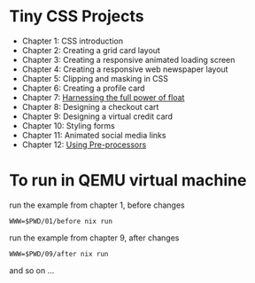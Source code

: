 # Tiny CSS Projects

* Chapter 1: CSS introduction
* Chapter 2: Creating a grid card layout
* Chapter 3: Creating a responsive animated loading screen
* Chapter 4: Creating a responsive web newspaper layout
* Chapter 5: Clipping and masking in CSS
* Chapter 6: Creating a profile card
* Chapter 7: [Harnessing the full power of float](./07/README.md)
* Chapter 8: Designing a checkout cart
* Chapter 9: Designing a virtual credit card
* Chapter 10: Styling forms
* Chapter 11: Animated social media links
* Chapter 12: [Using Pre-processors](./12/readme.md)

# To run in QEMU virtual machine

run the example from chapter 1, before changes
```
WWW=$PWD/01/before nix run
```

run the example from chapter 9, after changes
```
WWW=$PWD/09/after nix run
```

and so on ...
